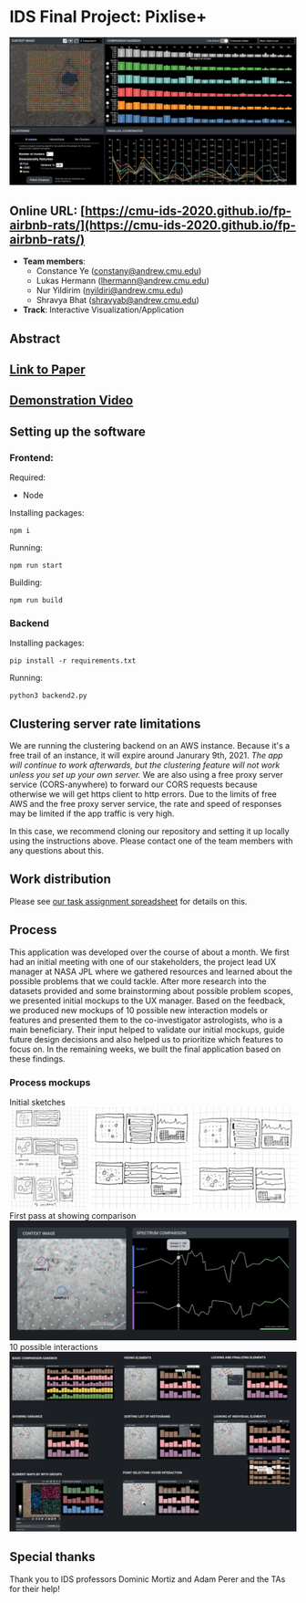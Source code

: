# IDS Final Project: Pixlise+

![demo gif](/readme_assets/pixl.gif)

## Online URL: [https://cmu-ids-2020.github.io/fp-airbnb-rats/](https://cmu-ids-2020.github.io/fp-airbnb-rats/)

- **Team members**:
  - Constance Ye (constany@andrew.cmu.edu)
  - Lukas Hermann (lhermann@andrew.cmu.edu)
  - Nur Yildirim (nyildiri@andrew.cmu.edu)
  - Shravya Bhat (shravyab@andrew.cmu.edu)
- **Track**: Interactive Visualization/Application

## Abstract

## [Link to Paper](/Report.md)

## [Demonstration Video](https://drive.google.com/file/d/1_QGiacQm2zVKVjjAQtvHT8NS_-jSTGu_/view?usp=sharing)

## Setting up the software

### Frontend: 

Required:
- Node

Installing packages: 

```
npm i
``` 

Running:
```
npm run start
```

Building:
```
npm run build
```

### Backend
Installing packages:
```
pip install -r requirements.txt
```
Running:
```
python3 backend2.py
```
## Clustering server rate limitations
We are running the clustering backend on an AWS instance. Because it's a free trail of an instance, it will expire around Janurary 9th, 2021. *The app will continue to work afterwards, but the clustering feature will not work unless you set up your own server.* We are also using a free proxy server service (CORS-anywhere) to forward our CORS requests because otherwise we will get https client to http errors. Due to the limits of free AWS and the free proxy server service, the rate and speed of responses may be limited if the app traffic is very high. 

In this case, we recommend cloning our repository and setting it up locally using the instructions above. Please contact one of the team members with any questions about this.

## Work distribution

Please see [our task assignment spreadsheet](https://docs.google.com/spreadsheets/d/1ObvsKfcrZAta7omCOEnC_HmJAQJEn698Jha5Pph43Yk/edit?usp=sharing) for details on this.

## Process
This application was developed over the course of about a month. We first had an initial meeting with one of our stakeholders, the project lead UX manager at NASA JPL where we gathered resources and learned about the possible problems that we could tackle. After more research into the datasets provided and some brainstorming about possible problem scopes, we presented initial mockups to the UX manager. Based on the feedback, we produced new mockups of 10 possible new interaction models or features and presented them to the co-investigator astrologists, who is a main beneficiary. Their input helped to validate our initial mockups, guide future design decisions and also helped us to prioritize which features to focus on. In the remaining weeks, we built the final application based on these findings.

### Process mockups
Initial sketches
![process1](/readme_assets/process1.png)
First pass at showing comparison
![process2](/readme_assets/process2.png)
10 possible interactions
![process3](/readme_assets/process3.png)

## Special thanks

Thank you to IDS professors Dominic Mortiz and Adam Perer and the TAs for their help!
